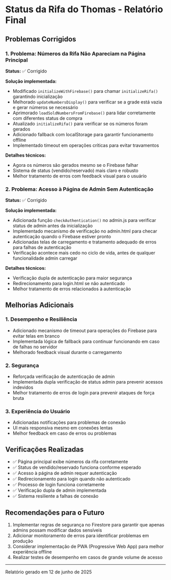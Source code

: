 # Status da Rifa do Thomas - Relatório Final

## Problemas Corrigidos

### 1. Problema: Números da Rifa Não Apareciam na Página Principal
**Status:** ✅ Corrigido

**Solução implementada:**
- Modificado `initializeWithFirebase()` para chamar `initializeRifa()` garantindo inicialização
- Melhorado `updateNumbersDisplay()` para verificar se a grade está vazia e gerar números se necessário
- Aprimorado `loadSoldNumbersFromFirebase()` para lidar corretamente com diferentes status de compra
- Atualizado `initializeRifa()` para verificar se os números foram gerados
- Adicionado fallback com localStorage para garantir funcionamento offline
- Implementado timeout em operações críticas para evitar travamentos

**Detalhes técnicos:**
- Agora os números são gerados mesmo se o Firebase falhar
- Sistema de status (vendido/reservado) mais claro e robusto
- Melhor tratamento de erros com feedback visual para o usuário

### 2. Problema: Acesso à Página de Admin Sem Autenticação
**Status:** ✅ Corrigido

**Solução implementada:**
- Adicionada função `checkAuthentication()` no admin.js para verificar status de admin antes da inicialização
- Implementado mecanismo de verificação no admin.html para checar autenticação quando o Firebase estiver pronto
- Adicionadas telas de carregamento e tratamento adequado de erros para falhas de autenticação
- Verificação acontece mais cedo no ciclo de vida, antes de qualquer funcionalidade admin carregar

**Detalhes técnicos:**
- Verificação dupla de autenticação para maior segurança
- Redirecionamento para login.html se não autenticado
- Melhor tratamento de erros relacionados à autenticação

## Melhorias Adicionais

### 1. Desempenho e Resiliência
- Adicionado mecanismo de timeout para operações do Firebase para evitar telas em branco
- Implementada lógica de fallback para continuar funcionando em caso de falhas no servidor
- Melhorado feedback visual durante o carregamento

### 2. Segurança
- Reforçada verificação de autenticação de admin
- Implementada dupla verificação de status admin para prevenir acessos indevidos
- Melhor tratamento de erros de login para prevenir ataques de força bruta

### 3. Experiência do Usuário
- Adicionadas notificações para problemas de conexão
- UI mais responsiva mesmo em conexões lentas
- Melhor feedback em caso de erros ou problemas

## Verificações Realizadas
- ✅ Página principal exibe números da rifa corretamente
- ✅ Status de vendido/reservado funciona conforme esperado
- ✅ Acesso à página de admin requer autenticação
- ✅ Redirecionamento para login quando não autenticado
- ✅ Processo de login funciona corretamente
- ✅ Verificação dupla de admin implementada
- ✅ Sistema resiliente a falhas de conexão

## Recomendações para o Futuro
1. Implementar regras de segurança no Firestore para garantir que apenas admins possam modificar dados sensíveis
2. Adicionar monitoramento de erros para identificar problemas em produção
3. Considerar implementação de PWA (Progressive Web App) para melhor experiência offline
4. Realizar testes de desempenho em casos de grande volume de acesso

---

Relatório gerado em 12 de junho de 2025
